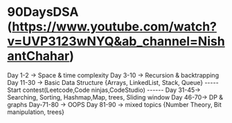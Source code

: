# 90DaysDSA  (https://www.youtube.com/watch?v=UVP3123wNYQ&ab_channel=NishantChahar)
Day 1-2 -> Space & time complexity
Day 3-10 -> Recursion & backtrapping
Day 11-30 -> Basic Data Structure {Arrays, LinkedList, Stack, Queue}
----- Start contest(Leetcode,Code ninjas,CodeStudio) ------
Day 31-45-> Searching, Sorting, Hashmap,Map, trees, Sliding window
Day 46-70-> DP & graphs
Day-71-80 -> OOPS
Day 81-90 -> mixed topics {Number Theory, Bit manipulation, trees}
